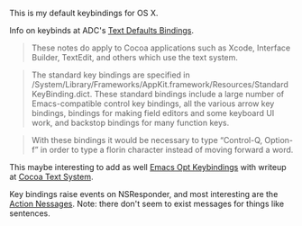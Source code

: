 This is my default keybindings for OS X. 

Info on keybinds at ADC's [Text Defaults Bindings](http://developer.apple.com/library/mac/documentation/cocoa/conceptual/eventoverview/TextDefaultsBindings/TextDefaultsBindings.html#//apple_ref/doc/uid/20000468-CJBDEADF).

> These notes do apply to Cocoa applications such as Xcode, Interface Builder, TextEdit, and others which use the text system.

> The standard key bindings are specified in /System/Library/Frameworks/AppKit.framework/Resources/StandardKeyBinding.dict. These standard bindings include a large number of Emacs-compatible control key bindings, all the various arrow key bindings, bindings for making field editors and some keyboard UI work, and backstop bindings for many function keys.

> With these bindings it would be necessary to type “Control-Q, Option-f” in order to type a florin character instead of moving forward a word.

This maybe interesting to add as well [Emacs Opt Keybindings](http://www.hcs.harvard.edu/~jrus/Site/KeyBindings/Emacs%20Opt%20Bindings.dict ) with writeup at [Cocoa Text System](http://www.hcs.harvard.edu/~jrus/Site/Cocoa%20Text%20System.html).

Key bindings raise events on NSResponder, and most interesting are the [Action Nessages](http://developer.apple.com/library/mac/documentation/Cocoa/Reference/ApplicationKit/Classes/NSResponder_Class/Reference/Reference.html#//apple_ref/doc/uid/20000015-6949). Note: there don't seem to exist messages for things like sentences.  